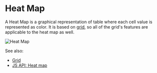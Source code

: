 <!-- TITLE: Heat Map -->
<!-- SUBTITLE: -->

# Heat Map

A Heat Map is a graphical representation of table where each cell value is represented as color.
It is based on [grid](grid.md), so all of the grid's features are applicable to the heat map as well.

![Heat Map](../../uploads/gifs/heat-map.gif "Heat Map")

See also:
* [Grid](grid.md)
* [JS API: Heat map](https://public.datagrok.ai/js/samples/ui/viewers/heat-map)